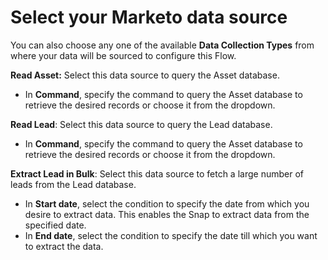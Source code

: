 # Select your Marketo data source

You can also choose any one of the available **Data Collection Types** from where your data will be sourced to configure this Flow.

**Read Asset:** Select this data source to query the Asset database.

* In **Command**, specify the command to query the Asset database to retrieve the desired records or choose it from the dropdown. 

**Read Lead**: Select this data source to query the Lead database.

* In **Command**, specify the command to query the Asset database to retrieve the desired records or choose it from the dropdown. 

**Extract Lead in Bulk**: Select this data source to fetch a large number of leads from the Lead database.

* In **Start date**, select the condition to specify the date from which you desire to extract data. This enables the Snap to extract data from the specified date.
* In **End date**, select the condition to specify the date till which you want to extract the data.

